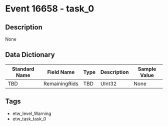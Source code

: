 # Event 16658 - task_0

## Description
None

## Data Dictionary
|Standard Name|Field Name|Type|Description|Sample Value|
|---|---|---|---|---|
|TBD|RemainingRids|TBD|UInt32|None|None|

## Tags
* etw_level_Warning
* etw_task_task_0